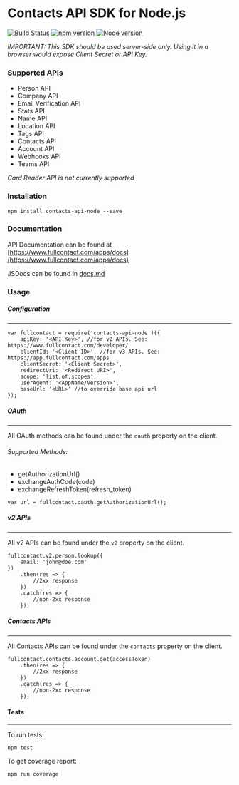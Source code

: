 # Contacts API SDK for Node.js

[![Build Status](https://travis-ci.org/fullcontact/contacts-api-node.svg?branch=master)](https://travis-ci.org/fullcontact/contacts-api-node)
[![npm version](https://badge.fury.io/js/contacts-api-node.svg)](https://badge.fury.io/js/fullcontact-node)
[![Node version](https://img.shields.io/node/v/contacts-api-node.svg?style=flat)](http://nodejs.org/download/)

*IMPORTANT: This SDK should be used server-side only. Using it in a browser would expose Client Secret or API Key.*

### Supported APIs

- Person API
- Company API
- Email Verification API
- Stats API
- Name API
- Location API
- Tags API
- Contacts API
- Account API
- Webhooks API
- Teams API

*Card Reader API is not currently supported*

### Installation

`npm install contacts-api-node --save`

### Documentation

API Documentation can be found at [https://www.fullcontact.com/apps/docs](https://www.fullcontact.com/apps/docs)

JSDocs can be found in [docs.md](docs.md)

### Usage

##### Configuration
---

```
var fullcontact = require('contacts-api-node')({
	apiKey: '<API Key>', //for v2 APIs. See: https://www.fullcontact.com/developer/
	clientId: '<Client ID>', //for v3 APIs. See: https://app.fullcontact.com/apps
	clientSecret: '<Client Secret>',
	redirectUri: '<Redirect URI>',
	scope: 'list,of,scopes',
	userAgent: '<AppName/Version>',
	baseUrl: '<URL>' //to override base api url
});
```

##### OAuth
---
All OAuth methods can be found under the `oauth` property on the client.

###### Supported Methods:
- getAuthorizationUrl()
- exchangeAuthCode(code)
- exchangeRefreshToken(refresh_token)

```
var url = fullcontact.oauth.getAuthorizationUrl();
```

##### v2 APIs
---
All v2 APIs can be found under the `v2` property on the client.

```
fullcontact.v2.person.lookup({
	email: 'john@doe.com'
})
	.then(res => {
		//2xx response
	})
	.catch(res => {
		//non-2xx response
	});
```

##### Contacts APIs
---
All Contacts APIs can be found under the `contacts` property on the client.

```
fullcontact.contacts.account.get(accessToken)
	.then(res => {
		//2xx response
	})
	.catch(res => {
		//non-2xx response
	});
```

#### Tests
---

To run tests:

`npm test`

To get coverage report:

`npm run coverage`


